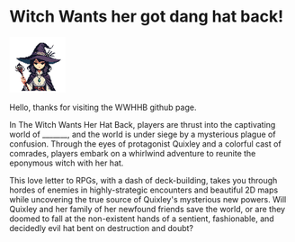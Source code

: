 # Witch Wants her got dang hat back!

![Witch Hat](https://github.com/Sunday-Scaries/witch-hat/blob/main/art/witch.png "A cute witch hat illustration")

Hello, thanks for visiting the WWHHB github page.

In The Witch Wants Her Hat Back, players are thrust into the captivating world of _______, and the world is under siege by a mysterious plague of confusion. Through the eyes of protagonist Quixley and a colorful cast of comrades, players embark on a whirlwind adventure to reunite the eponymous witch with her hat.

This love letter to RPGs, with a dash of deck-building, takes you through hordes of enemies in highly-strategic encounters and beautiful 2D maps while uncovering the true source of Quixley's mysterious new powers. Will Quixley and her family of her newfound friends save the world, or are they doomed to fall at the non-existent hands of a sentient, fashionable, and decidedly evil hat bent on destruction and doubt?
